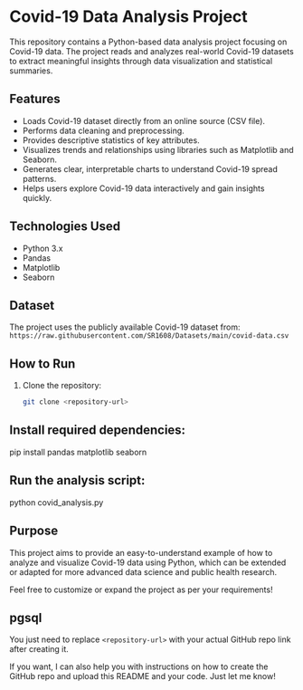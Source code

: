 # Covid-19 Data Analysis Project

This repository contains a Python-based data analysis project focusing on Covid-19 data. The project reads and analyzes real-world Covid-19 datasets to extract meaningful insights through data visualization and statistical summaries.

## Features

- Loads Covid-19 dataset directly from an online source (CSV file).
- Performs data cleaning and preprocessing.
- Provides descriptive statistics of key attributes.
- Visualizes trends and relationships using libraries such as Matplotlib and Seaborn.
- Generates clear, interpretable charts to understand Covid-19 spread patterns.
- Helps users explore Covid-19 data interactively and gain insights quickly.

## Technologies Used

- Python 3.x
- Pandas
- Matplotlib
- Seaborn

## Dataset

The project uses the publicly available Covid-19 dataset from:  
`https://raw.githubusercontent.com/SR1608/Datasets/main/covid-data.csv`

## How to Run

1. Clone the repository:
   ```bash
   git clone <repository-url>
   
## Install required dependencies:
pip install pandas matplotlib seaborn

## Run the analysis script:
python covid_analysis.py


## Purpose
This project aims to provide an easy-to-understand example of how to analyze and visualize Covid-19 data using Python, which can be extended or adapted for more advanced data science and public health research.

Feel free to customize or expand the project as per your requirements!

## pgsql

You just need to replace `<repository-url>` with your actual GitHub repo link after creating it.

If you want, I can also help you with instructions on how to create the GitHub repo and upload this README and your code. Just let me know!







